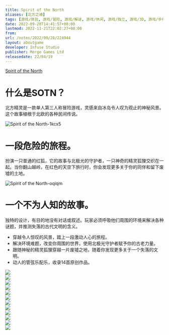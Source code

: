 ```yaml
---
title: Spirit of the North
aliases: [北方之魂]
tags: [游戏/体验, 游戏/冒险, 游戏/解谜, 游戏/休闲, 游戏/独立, 游戏/3D, 游戏/步行模拟, 游戏/好评原声音轨, 游戏/探索, 游戏/唯美]
date: 2022-09-28T14:41:57+08:00
lastmod: 2022-11-21T22:02:27+08:00
from: 
url: /notes/2022/09/28/224944
layout: aboutgame 
developer: Infuse Studio
publisher: Merge Games Ltd
releasedate: 22/04/19
---
```


[Spirit of the North](https://store.epicgames.com/zh-CN/p/spirit-of-the-north-f58a66)  

# 什么是SOTN？

北方精灵是一款单人第三人称冒险游戏，灵感来自冰岛令人叹为观止的神秘风景。这个故事植根于北欧的各种民间传说。

![Spirit of the North-1kcx5](https://cdn1.epicgames.com/spt-assets/177dc72233934ac487abd83b01587086/spirit-of-the-north-1kcx5.gif)

# 一段危险的旅程。

扮演一只普通的红狐，它的故事与北极光的守护者，一只神奇的精灵狐狸交织在一起。当你翻山越岭，在红色的天空下旅行时，你会发现更多关于你的同伴和留下废墟的土地。

![Spirit of the North-oqiqm](https://cdn1.epicgames.com/spt-assets/177dc72233934ac487abd83b01587086/spirit-of-the-north-oqiqm.gif)

# 一个不为人知的故事。

独特的设计，有目的地没有对话或叙述。玩家必须呼吸他们周围的环境来解决各种谜题，并推测失落的古代文明的含义。

- 穿越令人惊叹的风景，踏上一段激动人心的旅程。
- 解决环境难题，改变你周围的世界，使用北极光守护者赋予你的古老力量。
- 跟随神秘的精灵狐狸穿越一片废墟之地，随着你发现更多关于一个失落的文明。
- 动人的管弦乐配乐，收录14首原创作品。  

![](https://cdn1.epicgames.com/spt-assets/177dc72233934ac487abd83b01587086/spirit-of-the-north-5nrmc.jpg)  
![](https://cdn1.epicgames.com/spt-assets/177dc72233934ac487abd83b01587086/spirit-of-the-north-90nku.jpg)  
![](https://cdn1.epicgames.com/spt-assets/177dc72233934ac487abd83b01587086/spirit-of-the-north-dxd9x.jpg)  
![](https://cdn1.epicgames.com/spt-assets/177dc72233934ac487abd83b01587086/spirit-of-the-north-1hehl.jpg)  
![](https://cdn1.epicgames.com/spt-assets/177dc72233934ac487abd83b01587086/spirit-of-the-north-1ca3x.jpg)  
![](https://cdn1.epicgames.com/spt-assets/177dc72233934ac487abd83b01587086/spirit-of-the-north-15uos.jpg)  
![](https://cdn1.epicgames.com/spt-assets/177dc72233934ac487abd83b01587086/spirit-of-the-north-esdgb.jpg)  
![](https://cdn1.epicgames.com/spt-assets/177dc72233934ac487abd83b01587086/spirit-of-the-north-ui3tq.jpg)  
![](https://cdn1.epicgames.com/spt-assets/177dc72233934ac487abd83b01587086/spirit-of-the-north-1q7dv.jpg)  
![](https://cdn1.epicgames.com/spt-assets/177dc72233934ac487abd83b01587086/spirit-of-the-north-gooho.jpg)  
![](https://cdn1.epicgames.com/spt-assets/177dc72233934ac487abd83b01587086/spirit-of-the-north-w7fcx.jpg)  
![](https://cdn1.epicgames.com/spt-assets/177dc72233934ac487abd83b01587086/spirit-of-the-north-xotl8.jpg)
